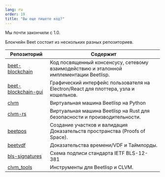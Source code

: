 ```yaml
---
lang: ru
order: 19
title: "Вы еще пишете код?"
---
```


Мы почти закончили с 1.0.

Блокчейн Beet состоит из нескольких разных репозиториев.

| Репозиторий                                                                 | Содержит                                                                      |
|----------------------------------------------------------------------------|-------------------------------------------------------------------------------|
| [beet-blockchain](https://github.com/Beet-Network/beet-blockchain)         | Код посвященный консенсусу, сетевому взаимодействию и эталонной имплементации Beetlisp.           |
| [beet-blockchain-gui](https://github.com/Beet-Network/beet-blockchain-gui) | Графический интерфейс пользователя на Electron/React для плоттера, узла и кошельков. |
| [clvm](https://github.com/Beet-Network/clvm)                               | Виртуальная машина Beetlisp на Python                                            |
| [clvm-rs](https://github.com/Beet-Network/clvm_rs)                         | Виртуальная машина Beetlisp на Rust для безопасности и производительности.                |
| [beetpos](https://github.com/Beet-Network/beetpos)                         | Создание участков и валидация Доказательств пространства (Proofs of Space).                                 |
| [beetvdf](https://github.com/Beet-Network/beetvdf)                         | Доказательства времени/VDF и Таймлорды.                                            |
| [bls-signatures](https://github.com/Beet-Network/bls-signatures)           | Схема подписи стандарта IETF BLS-12-381                                    |
| [clvm_tools](https://github.com/Beet-Network/clvm_tools)                   | Инструменты для Beetlisp и CLVM.                                                  |
